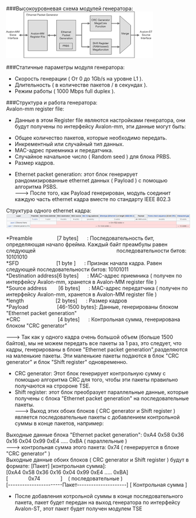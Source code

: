 ###Высокоуровневая схема модулей генератора:  
![alt text](https://github.com/padung99/Metrotek_LAB4/blob/main/gen_eth_pkt/eth_pkt_gen.png)

###Статичные параметры модуля генератора:  
+ Скорость генерации ( От 0 до 1Gb/s на уровне L1 ).
+ Длительность ( в количестве пакетов / в секундах ).
+ Режим работы ( 1000 Mbps full duplex ).

###Структура и работа генератора:  
Avalon-mm register file:
- Данные в этом Register file являются настройками генератора, они будут получены по интерфейсу Avalon-mm, эти данные могут быть:
+ Общее количество пакетов, которые необходимо передать.
+ Инкрементный или случайный тип данных.
+ MAC-адрес приемника и передатчика.
+ Случайное начальное число ( Random seed ) для блока PRBS.
+ Размер кадров.

- Ethernet packet generation: этот блок генерирует рандомизированные ethernet данных ( Payload ) с помощью алгоритма PSBS.  
---> После того, как Payload генерирован, модуль соединит каждую часть ethernet кадра вместе по стандарту IEEE 802.3  

Структура одного ethernet кадра:  
![alt text](https://github.com/padung99/Metrotek_LAB4/blob/main/gen_eth_pkt/ethernet_frame.png)

*Preamble&nbsp;&nbsp;&nbsp;&nbsp;&nbsp;&nbsp;&nbsp;&nbsp;&nbsp;&nbsp;&nbsp;&nbsp;&nbsp;&nbsp;&nbsp;&nbsp;&nbsp;[7 bytes]&nbsp;&nbsp;&nbsp;&nbsp;&nbsp;&nbsp;: Последовательность бит, определяющая начало фрейма. Каждый байт преамбулы равен следующей &nbsp;&nbsp;&nbsp;&nbsp;&nbsp;&nbsp;&nbsp;&nbsp;&nbsp;&nbsp;&nbsp;&nbsp;&nbsp;&nbsp;&nbsp;&nbsp;&nbsp;&nbsp;&nbsp;&nbsp;&nbsp;&nbsp;&nbsp;&nbsp;&nbsp;&nbsp;&nbsp;&nbsp;&nbsp;&nbsp;&nbsp;&nbsp;&nbsp;&nbsp;&nbsp;&nbsp;&nbsp;&nbsp;&nbsp;&nbsp;&nbsp;&nbsp;&nbsp;&nbsp;&nbsp;&nbsp;&nbsp;&nbsp;&nbsp;&nbsp;&nbsp;&nbsp;&nbsp;&nbsp;&nbsp;последовательности битов: 10101010  
*SFD&nbsp;&nbsp;&nbsp;&nbsp;&nbsp;&nbsp;&nbsp;&nbsp;&nbsp;&nbsp;&nbsp;&nbsp;&nbsp;&nbsp;&nbsp;&nbsp;&nbsp;&nbsp;&nbsp;&nbsp;&nbsp;&nbsp;&nbsp;&nbsp;&nbsp;&nbsp;[1 byte ]&nbsp;&nbsp;&nbsp;&nbsp;&nbsp;&nbsp;: Признак начала кадра. Равен следующей последовательности битов: 10101011  
*Destination address[6 bytes]&nbsp;&nbsp;&nbsp;&nbsp;&nbsp;&nbsp;: MAC-адрес приемника ( получен по интерфейсу Avalon-mm, хранется в Avalon-MM register file )  
*Source address&nbsp;&nbsp;&nbsp;&nbsp;&nbsp;&nbsp;&nbsp;&nbsp;[6 bytes]&nbsp;&nbsp;&nbsp;&nbsp;&nbsp;&nbsp;: MAC-адрес передатчика ( получен по интерфейсу Avalon-mm, хранется в Avalon-MM register file )  
*length&nbsp;&nbsp;&nbsp;&nbsp;&nbsp;&nbsp;&nbsp;&nbsp;&nbsp;&nbsp;&nbsp;&nbsp;&nbsp;&nbsp;&nbsp;&nbsp;&nbsp;&nbsp;&nbsp;&nbsp;&nbsp;&nbsp;[2 bytes]&nbsp;&nbsp;&nbsp;&nbsp;&nbsp;&nbsp;: Размер кадров  
*Payload&nbsp;&nbsp;&nbsp;&nbsp;&nbsp;&nbsp;&nbsp;&nbsp;&nbsp;&nbsp;&nbsp;&nbsp;&nbsp;&nbsp;&nbsp;&nbsp;&nbsp;&nbsp;&nbsp;&nbsp;[46-1500 bytes]: Данные, генерированы блоком "Ethernet packet generation"  
*CRC&nbsp;&nbsp;&nbsp;&nbsp;&nbsp;&nbsp;&nbsp;&nbsp;&nbsp;&nbsp;&nbsp;&nbsp;&nbsp;&nbsp;&nbsp;&nbsp;&nbsp;&nbsp;&nbsp;&nbsp;&nbsp;&nbsp;&nbsp;&nbsp;&nbsp;&nbsp;[4 bytes]&nbsp;&nbsp;&nbsp;&nbsp;&nbsp;&nbsp;: Контрольная сумма, генерирована блоком "CRC generator"  

---> Так как у одного кадра очень большой объем (больше 1500 байтов), мы не можем передать все пакеты за 1 раз, это следует, что кадры, генерированы в блоке "Ethernet packet generation",разделяются на маленькие пакеты. Эти маленькие пакеты подаются в блок "CRC generator" и блок "Shift register" одновременно.

- CRC generator: Этот блок генерирует контрольную сумму с помощью алгоритма CRC для того, чтобы эти пакеты правильно получаются на стророне TSE.
- Shift register: этот блок преобразует параллельные данные, которые получены с блока "Ethernet packet generation" на последовательные пакеты.  
---> Выход этих обоих блоков ( CRC generator и Shift register ) является последовательные пакеты с добавлением контрольной суммы в конце пакетов, например:

Выходные данные блока "Ethernet packet generation": 0xA4 0x58 0x36 0x16 0x04 0x99 0xE4 ..... 0xBA ( параллельные )  
---> контрольная сумма этого пакета:  0x74 ( генерируется в блоке "CRC generator" )  
Выходные данные обоих блоков ( CRC generator и Shift register ) будут в формате: [Пакет] [контрольная сумма]:  
[0xA4 0x58 0x36 0x16 0x04 0x99 0xE4 ..... 0xBA] [&nbsp;&nbsp;&nbsp;&nbsp;&nbsp;&nbsp;&nbsp;&nbsp;&nbsp;&nbsp;&nbsp;&nbsp;&nbsp;&nbsp;0x74&nbsp;&nbsp;&nbsp;&nbsp;&nbsp;&nbsp;&nbsp;&nbsp;&nbsp;&nbsp;&nbsp;&nbsp;&nbsp;&nbsp;]&nbsp;&nbsp;&nbsp;&nbsp;( последовательные )  
[-----------------------Пакет---------------------] [ Контрольная сумма ]  

- После добавления котрольной суммы в конце последовательного пакета, пакет будет передан на выход генератора по интерфейсу Avalon-ST, этот пакет будет получен модулем TSE
